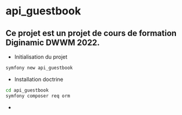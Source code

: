 # api_guestbook
## Ce projet est un projet de cours de formation Diginamic DWWM 2022.

* Initialisation du projet
```BASH
symfony new api_guestbook
```
* Installation doctrine
```BASH
cd api_guestbook
symfony composer req orm
```
*
